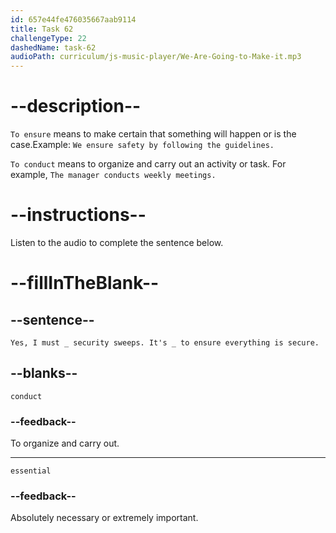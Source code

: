 ```yaml
---
id: 657e44fe476035667aab9114
title: Task 62
challengeType: 22
dashedName: task-62
audioPath: curriculum/js-music-player/We-Are-Going-to-Make-it.mp3
---
```


<!-- (audio) Sophie: I see. Anything else on your checklist?

Jake: Yes, I must conduct security sweeps. It's essential to ensure everything is secure. -->

# --description--

`To ensure` means to make certain that something will happen or is the case.Example: `We ensure safety by following the guidelines.`

`To conduct` means to organize and carry out an activity or task. For example, `The manager conducts weekly meetings.` 

# --instructions--

Listen to the audio to complete the sentence below.

# --fillInTheBlank--

## --sentence--

`Yes, I must _ security sweeps. It's _ to ensure everything is secure.`

## --blanks--

`conduct`

### --feedback--

To organize and carry out.

---

`essential`

### --feedback--

Absolutely necessary or extremely important.
